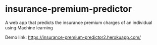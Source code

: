 # insurance-premium-predictor
A web app that predicts the insurance premium charges of an individual using Machine learning

Demo link: https://insurance-premium-predictor2.herokuapp.com/
